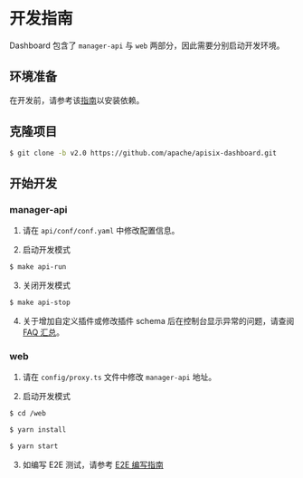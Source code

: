 <!--
#
# Licensed to the Apache Software Foundation (ASF) under one or more
# contributor license agreements.  See the NOTICE file distributed with
# this work for additional information regarding copyright ownership.
# The ASF licenses this file to You under the Apache License, Version 2.0
# (the "License"); you may not use this file except in compliance with
# the License.  You may obtain a copy of the License at
#
#     http://www.apache.org/licenses/LICENSE-2.0
#
# Unless required by applicable law or agreed to in writing, software
# distributed under the License is distributed on an "AS IS" BASIS,
# WITHOUT WARRANTIES OR CONDITIONS OF ANY KIND, either express or implied.
# See the License for the specific language governing permissions and
# limitations under the License.
#
-->

# 开发指南

Dashboard 包含了 `manager-api` 与 `web` 两部分，因此需要分别启动开发环境。

## 环境准备

在开发前，请参考该[指南](./deploy.zh-CN.md#环境准备)以安装依赖。

## 克隆项目

```sh
$ git clone -b v2.0 https://github.com/apache/apisix-dashboard.git
```

## 开始开发

### manager-api

1. 请在 `api/conf/conf.yaml` 中修改配置信息。

2. 启动开发模式

```sh
$ make api-run
```

3. 关闭开发模式

```sh
$ make api-stop
```

4. 关于增加自定义插件或修改插件 schema 后在控制台显示异常的问题，请查阅 [FAQ 汇总](./FAQ.zh-CN.md)。

### web

1. 请在 `config/proxy.ts` 文件中修改 `manager-api` 地址。

2. 启动开发模式

```sh
$ cd /web

$ yarn install

$ yarn start
```

3. 如编写 E2E 测试，请参考 [E2E 编写指南](../web/src/e2e/README.zh-CN.md)
